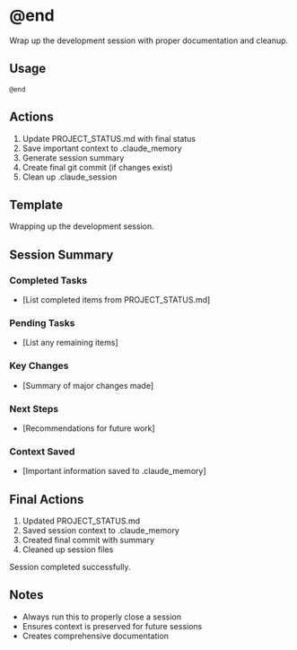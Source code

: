 # @end

Wrap up the development session with proper documentation and cleanup.

## Usage
```
@end
```

## Actions
1. Update PROJECT_STATUS.md with final status
2. Save important context to .claude_memory
3. Generate session summary
4. Create final git commit (if changes exist)
5. Clean up .claude_session

## Template

Wrapping up the development session.

## Session Summary

### Completed Tasks
- [List completed items from PROJECT_STATUS.md]

### Pending Tasks
- [List any remaining items]

### Key Changes
- [Summary of major changes made]

### Next Steps
- [Recommendations for future work]

### Context Saved
- [Important information saved to .claude_memory]

## Final Actions
1. Updated PROJECT_STATUS.md
2. Saved session context to .claude_memory
3. Created final commit with summary
4. Cleaned up session files

Session completed successfully.

## Notes
- Always run this to properly close a session
- Ensures context is preserved for future sessions
- Creates comprehensive documentation